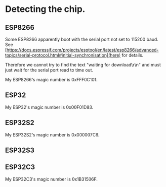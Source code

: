 # Detecting the chip.

## ESP8266
Some ESP8266 apparently boot with the serial port not set to 115200 baud. See
[https://docs.espressif.com/projects/esptool/en/latest/esp8266/advanced-topics/serial-protocol.html#initial-synchronisation](here)
for details.

Therefore we cannot try to find the text "waiting for download\r\n" and must
just wait for the serial port read to time out.

My ESP8266's magic number is 0xFFF0C101.

## ESP32

My ESP32's magic number is 0x00F01D83.

## ESP32S2

My ESP32S2's magic number is 0x000007C6.

## ESP32S3

## ESP32C3

My ESP32C3's magic number is 0x1B31506F.
